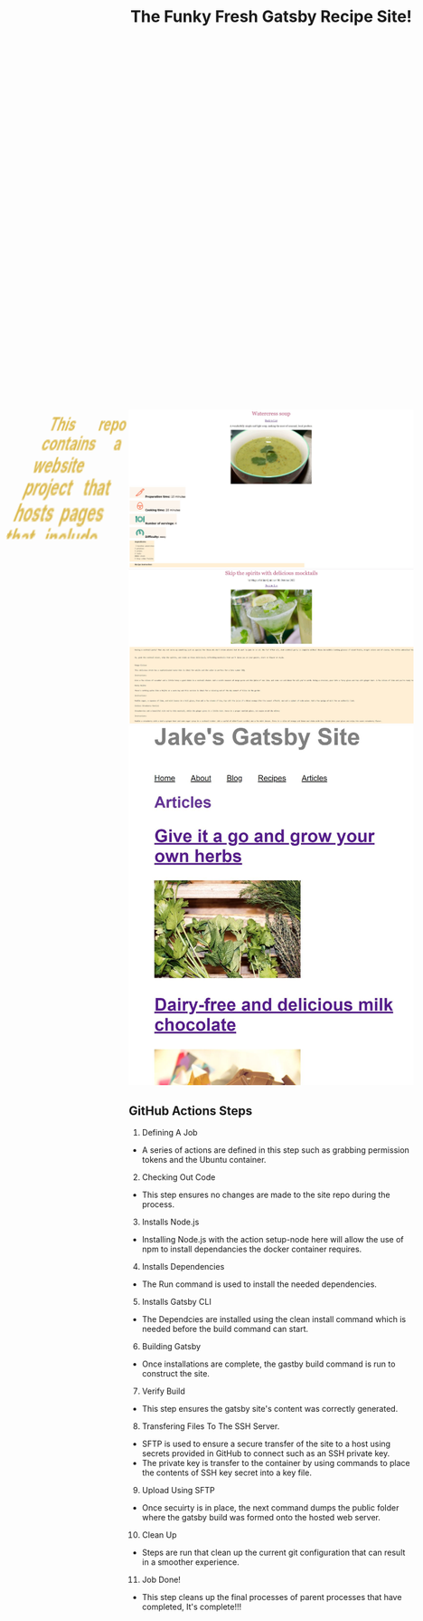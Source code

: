 

<!-- <p align="center">
  <a href="https://www.gatsbyjs.com/?utm_source=starter&utm_medium=readme&utm_campaign=minimal-starter">
    <img alt="Gatsby" src="https://www.gatsbyjs.com/Gatsby-Monogram.svg" width="60" />
  </a>
</p> -->
<h1 align="center">
  The Funky Fresh Gatsby Recipe Site!
</h1>


  <div style="background-image:url('https://staging.cohostcdn.org/attachment/a3bf2a50-67d9-4e68-8e90-696eb95765c9/Star%20Wars%20Crawl%20Sky%20Background.png'); background-size: cover">
  <div style="text-align:center; color:#dcba4f; font-weight:bold; overflow: hidden; transform: perspective(300px) rotateX(25deg);">
  <div style="animation: 40s linear 0s infinite spin; transform: translate(0, 85%);">
  <div style="display:flex;align-items:center;justify-content:center;text-align:justify;">
  <p style="line-height:1.1; width:15em;">This repo contains a website project that hosts pages that include recipes for different dishes along with articles related to cooking and topics around food. This project mainly utilizes JavaScript with the benefits that Gatsby brings to the table along with some HTML and CSS action! No Leonardo DiCaprio here! This Gatsby is a react-based open-source framework that easily allows the construction of static sites using node APIs.

  The contents of the recipe pages and articles are stored on a database. To obtain these page's contents, Gatsby connects to Drupal and from there a graphQL query is used to loop over the contents of each page into object nodes. At this point, a template file is utilized to display this queried content for your viewing pleasure. </p>
  </div>
  </div>
  </div>
  </div>


<!-- <h3>
This repo contains a website project that hosts pages that include recipes for different dishes along with articles related to cooking and topics around food. This project mainly utilizes JavaScript with the benefits that Gatsby brings to the table along with some HTML and CSS action! No Leonardo DiCaprio here! This Gatsby is a react-based open-source framework that easily allows the construction of static sites using node APIs.

The contents of the recipe pages and articles are stored on a database. To obtain these page's contents, Gatsby connects to Drupal and from there a graphQL query is used to loop over the contents of each page into object nodes. At this point, a template file is utilized to display this queried content for your viewing pleasure. 
</h3> -->

<img src="https://raw.githubusercontent.com/MetaJ92/gatsbytest/main/src/images/RecipePageEX.JPG" alt="Example of the Recipe template page in action">

<img src="https://raw.githubusercontent.com/MetaJ92/gatsbytest/main/src/images/ArticlePageEX.JPG" alt="Example of the Article template page in action">

<img src="https://raw.githubusercontent.com/MetaJ92/gatsbytest/main/src/images/ArticleListEX.JPG" alt="Example of the Article list page in action">


GitHub Actions Steps
-----------------------
1. Defining A Job 
  * A series of actions are defined in this step such as grabbing permission tokens and the Ubuntu container.
2. Checking Out Code
  * This step ensures no changes are made to the site repo during the process. 
3. Installs Node.js
  * Installing Node.js with the action setup-node here will allow the use of npm to install dependancies the docker container requires.
4.  Installs Dependencies
  * The Run command is used to install the needed dependencies.
5. Installs Gatsby CLI
  * The Dependcies are installed using the clean install command which is needed before the build command can start.
6. Building Gatsby
  * Once installations are complete, the gastby build command is run to construct the site.
7. Verify Build
  * This step ensures the gatsby site's content was correctly generated.
8. Transfering Files To The SSH Server. 
  * SFTP is used to ensure a secure transfer of the site to a host using secrets provided in GitHub to connect such as an SSH private key. 
  * The private key is transfer to the container by using commands to place the contents of SSH key secret into a key file.
9.  Upload Using SFTP
  * Once secuirty is in place, the next command dumps the public folder where the gatsby build was formed onto the hosted web server.
10. Clean Up
  * Steps are run that clean up the current git configuration that can result in a smoother experience.
11. Job Done!
  * This step cleans up the final processes of parent processes that have completed, It's complete!!!


<!-- ## 🚀 Quick start

1.  **Create a Gatsby site.**

    Use the Gatsby CLI to create a new site, specifying the minimal starter.

    ```shell
    # create a new Gatsby site using the minimal starter
    npm init gatsby
    ```

2.  **Start developing.**

    Navigate into your new site’s directory and start it up.

    ```shell
    cd my-gatsby-site/
    npm run develop
    ```

3.  **Open the code and start customizing!**

    Your site is now running at http://localhost:8000!

    Edit `src/pages/index.js` to see your site update in real-time!

4.  **Learn more**

    - [Documentation](https://www.gatsbyjs.com/docs/?utm_source=starter&utm_medium=readme&utm_campaign=minimal-starter)
    - [Tutorials](https://www.gatsbyjs.com/docs/tutorial/?utm_source=starter&utm_medium=readme&utm_campaign=minimal-starter)
    - [Guides](https://www.gatsbyjs.com/docs/how-to/?utm_source=starter&utm_medium=readme&utm_campaign=minimal-starter)
    - [API Reference](https://www.gatsbyjs.com/docs/api-reference/?utm_source=starter&utm_medium=readme&utm_campaign=minimal-starter)
    - [Plugin Library](https://www.gatsbyjs.com/plugins?utm_source=starter&utm_medium=readme&utm_campaign=minimal-starter)
    - [Cheat Sheet](https://www.gatsbyjs.com/docs/cheat-sheet/?utm_source=starter&utm_medium=readme&utm_campaign=minimal-starter)

## 🚀 Quick start (Netlify)

Deploy this starter with one click on [Netlify](https://app.netlify.com/signup):

[<img src="https://www.netlify.com/img/deploy/button.svg" alt="Deploy to Netlify" />](https://app.netlify.com/start/deploy?repository=https://github.com/gatsbyjs/gatsby-starter-minimal)
#   g a t s b y t e s t 
 
 #   g a t s b y t e s t 
 
  -->